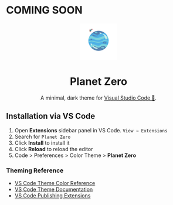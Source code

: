 # COMING SOON

<p align="center">
  <img alt="Planet Zero Logo" src="https://raw.githubusercontent.com/rushikesh611/planet-zero/master/images/logo.png" width="100" />
</p>
<h1 align="center">
  Planet Zero
</h1>
<p align="center">
  A minimal, dark theme for <a href="https://code.visualstudio.com">Visual Studio Code 🚀</a>.
</p>

## Installation via VS Code

1. Open **Extensions** sidebar panel in VS Code. `View → Extensions`
2. Search for `Planet Zero`
3. Click **Install** to install it
4. Click **Reload** to reload the editor
5. Code > Preferences > Color Theme > **Planet Zero**

### Theming Reference

- [VS Code Theme Color Reference](https://code.visualstudio.com/api/references/theme-color)
- [VS Code Theme Documentation](https://code.visualstudio.com/api/extension-capabilities/theming)
- [VS Code Publishing Extensions](https://code.visualstudio.com/api/working-with-extensions/publishing-extension)
